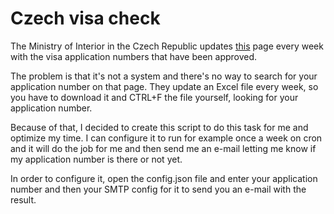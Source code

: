 # Czech visa check

The Ministry of Interior in the Czech Republic updates [this](http://www.mvcr.cz/mvcren/article/status-of-your-application.aspx) page every week with the visa application numbers that have been approved.

The problem is that it's not a system and there's no way to search for your application number on that page. They update an Excel file every week, so you have to download it and CTRL+F the file yourself, looking for your application number.

Because of that, I decided to create this script to do this task for me and optimize my time. I can configure it to run for example once a week on cron and it will do the job for me and then send me an e-mail letting me know if my application number is there or not yet.

In order to configure it, open the config.json file and enter your application number and then your SMTP config for it to send you an e-mail with the result.
